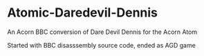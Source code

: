 # Atomic-Daredevil-Dennis
An Acorn BBC conversion of Dare Devil Dennis for the Acorn Atom

Started with BBC disasssembly source code, ended as AGD game
